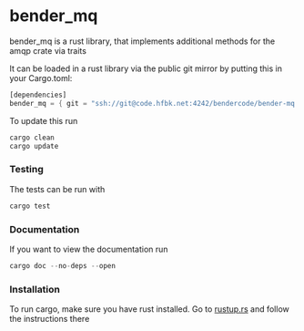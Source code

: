 # bender_mq

bender_mq is a rust library, that implements additional methods for the
amqp crate via traits

It can be loaded in a rust library via the public git mirror by putting this in your Cargo.toml:
```rust
[dependencies]
bender_mq = { git = "ssh://git@code.hfbk.net:4242/bendercode/bender-mq.git" }
```
To update this run
```rust
cargo clean
cargo update
```

### Testing
The tests can be run with
```rust
cargo test
```

### Documentation
If you want to view the documentation run
```rust
cargo doc --no-deps --open
```

### Installation
To run cargo, make sure you have rust installed. Go to [rustup.rs](http://rustup.rs) and follow the instructions there

